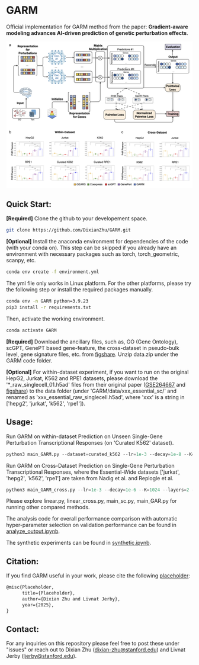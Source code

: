 # GARM
Official implementation for GARM method from the paper: **Gradient-aware modeling advances AI-driven prediction of genetic perturbation effects**.

<p align="center">
  <img src="figures/Fig2-GARM.jpg" width="800" title="Overview for GARM">
</p>

## Quick Start:
**[Required]** Clone the github to your developement space.
```bash
git clone https://github.com/DixianZhu/GARM.git
```
**[Optional]** Install the anaconda environment for dependencies of the code (with your conda on). This step can be skipped if you already have an environment with necessary packages such as torch, torch_geometric, scanpy, etc. 
```bash
conda env create -f environment.yml
```
The yml file only works in Linux platform. For the other platforms, please try the following step or install the required packages manually.
```bash
conda env -n GARM python=3.9.23
pip3 install -r requirements.txt 
```
Then, activate the working environment. 
```bash
conda activate GARM
```
**[Required]** Download the ancillary files, such as, GO (Gene Ontology), scGPT, GenePT based gene-feature, the cross-dataset in pseudo-bulk level, gene signature files, etc. from [figshare](https://doi.org/10.6084/m9.figshare.29947694.v3). Unzip data.zip under the GARM code folder.

**[Optional]** For within-dataset experiment, if you want to run on the original HepG2, Jurkat, K562 and RPE1 datasets, please download the '*_raw_singlecell_01.h5ad' files from their original paper ([GSE264667](https://www.ncbi.nlm.nih.gov/geo/query/acc.cgi?acc=GSE264667) and [figshare](https://doi.org/10.25452/figshare.plus.20029387.v1)) to the data folder (under 'GARM/data/xxx_essential_sc/' and renamed as 'xxx_essential_raw_singlecell.h5ad', where 'xxx' is a string in ['hepg2', 'jurkat', 'k562', 'rpe1']).

## Usage:
Run GARM on within-dataset Prediction on Unseen Single-Gene Perturbation Transcriptional Responses (on 'Curated K562' dataset).
```python
python3 main_GARM.py --dataset=curated_k562 --lr=1e-3 --decay=1e-8 --K=1024 --layers=2 --batch_size=16 
```

Run GARM on Cross-Dataset Prediction on Single-Gene Perturbation Transcriptional Responses, where the Essential-Wide datasets ['jurkat', 'hepg2', 'k562', 'rpe1'] are taken from Nadig et al. and Replogle et al.
```python
python3 main_GARM_cross.py --lr=1e-3 --decay=1e-6 --K=1024 --layers=2 --batch_size=16 
```

Please explore linear.py, linear_cross.py, main_sc.py, main_GAR.py for running other compared methods.

The analysis code for overall performance comparison with automatic hyper-parameter selection on validation performance can be found in [analyze_output.ipynb](https://github.com/DixianZhu/GARM/blob/master/analyze_output.ipynb).

The synthetic experiments can be found in [synthetic.ipynb](https://github.com/DixianZhu/GARM/blob/master/synthetic.ipynb).

## Citation:
If you find GARM useful in your work, please cite the following [placeholder](https://arxiv.org/abs/2402.06104):
```
@misc{Placeholder,
      title={Placeholder}, 
      author={Dixian Zhu and Livnat Jerby},
      year={2025},
}
```

## Contact:
For any inquiries on this repository please feel free to post these under "issues" or reach out to Dixian Zhu (dixian-zhu@stanford.edu) and Livnat Jerby (ljerby@stanford.edu).

